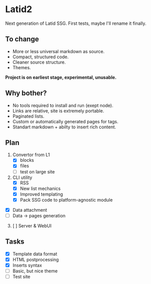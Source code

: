 # Latid2

Next generation of Latid SSG. First tests, maybe I'll rename it finally.

## To change

- More or less universal markdown as source.
- Compact, structured code.
- Cleaner source structure.
- Themes.

**Project is on earliest stage, experimental, unusable.**

## Why bother?

- No tools required to install and run (exept node).
- Links are relative, site is extremely portable.
- Paginated lists.
- Custom or automatically generated pages for tags.
- Standart markdown + abilty to insert rich content.

## Plan

1. Convertor from L1
   - [x] blocks
   - [x] files
   - [ ] test on large site
2. CLI utility
   - [x] RSS
   - [x] New list mechanics
   - [x] Improved templating
   - [x] Pack SSG code to platform-agnostic module

- [x] Data attachment
- [ ] Data → pages generation

3. [ ] Server & WebUI

## Tasks

- [x] Template data format
- [x] HTML postprocessing
- [x] Inserts syntax
- [ ] Basic, but nice theme
- [ ] Test site
